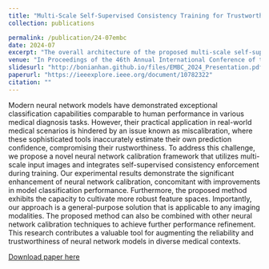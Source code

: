 ```yaml
---
title: "Multi-Scale Self-Supervised Consistency Training for Trustworthy Medical Imaging Classification."
collection: publications

permalink: /publication/24-07embc
date: 2024-07
excerpt: "The overall architecture of the proposed multi-scale self-supervised training framework.<br/><img src='/images/embc.png'>"
venue: "In Proceedings of the 46th Annual International Conference of the IEEE Engineering in Medicine and Biology Society (EMBC)"
slidesurl: "http://bonianhan.github.io/files/EMBC_2024_Presentation.pdf"
paperurl: "https://ieeexplore.ieee.org/document/10782322"
citation: ""
---
```


Modern neural network models have demonstrated exceptional classification capabilities comparable to human performance in various medical diagnosis tasks. However, their practical application in real-world medical scenarios is hindered by an issue known as miscalibration, where these sophisticated tools inaccurately estimate their own prediction confidence, compromising their rustworthiness. To address this challenge, we propose a novel neural network calibration framework that utilizes multi-scale input images and integrates self-supervised consistency enforcement during training. Our experimental results demonstrate the significant enhancement of neural network calibration, concomitant with improvements in model classification performance. Furthermore, the proposed method exhibits the capacity to cultivate more robust feature spaces. Importantly, our approach is a general-purpose solution that is applicable to any imaging modalities. The proposed method can also be combined with other neural network calibration techniques to achieve further performance refinement. This research contributes a valuable tool for augmenting the reliability and trustworthiness of neural network models in diverse medical contexts.

[Download paper here]("http://bonianhan.github.io/files/embc.pdf")